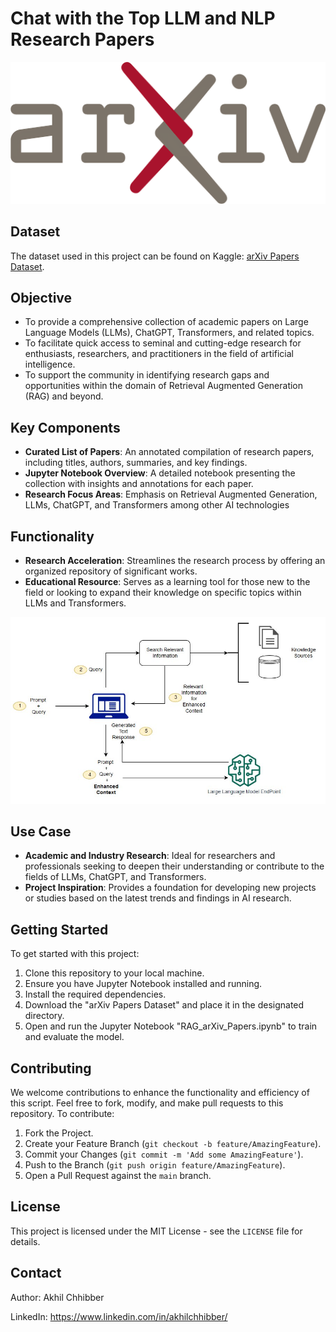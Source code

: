 # Chat with the Top LLM and NLP Research Papers
<p align="center">
  <img src="https://github.com/akhilchibber/RAG-arXiv-Papers/blob/main/arXiv.png?raw=true" alt="earthml Logo">
</p>

## Dataset
The dataset used in this project can be found on Kaggle: [arXiv Papers Dataset](https://www.kaggle.com/datasets/harshsinghal/nlp-and-llm-related-arxiv-papers/data). 

## Objective
- To provide a comprehensive collection of academic papers on Large Language Models (LLMs), ChatGPT, Transformers, and related topics.
- To facilitate quick access to seminal and cutting-edge research for enthusiasts, researchers, and practitioners in the field of artificial intelligence.
- To support the community in identifying research gaps and opportunities within the domain of Retrieval Augmented Generation (RAG) and beyond.

## Key Components
- **Curated List of Papers**: An annotated compilation of research papers, including titles, authors, summaries, and key findings.
- **Jupyter Notebook Overview**: A detailed notebook presenting the collection with insights and annotations for each paper.
- **Research Focus Areas**: Emphasis on Retrieval Augmented Generation, LLMs, ChatGPT, and Transformers among other AI technologies

## Functionality
- **Research Acceleration**: Streamlines the research process by offering an organized repository of significant works.
- **Educational Resource**: Serves as a learning tool for those new to the field or looking to expand their knowledge on specific topics within LLMs and Transformers.
<p align="center">
  <img src="https://github.com/akhilchibber/RAG-arXiv-Papers/blob/main/RAG-With-LLM.jpeg" alt="earthml Logo">
</p>

## Use Case
- **Academic and Industry Research**: Ideal for researchers and professionals seeking to deepen their understanding or contribute to the fields of LLMs, ChatGPT, and Transformers.
- **Project Inspiration**: Provides a foundation for developing new projects or studies based on the latest trends and findings in AI research.

## Getting Started
To get started with this project:

1. Clone this repository to your local machine.
2. Ensure you have Jupyter Notebook installed and running.
3. Install the required dependencies.
4. Download the "arXiv Papers Dataset" and place it in the designated directory.
5. Open and run the Jupyter Notebook "RAG_arXiv_Papers.ipynb" to train and evaluate the model.

## Contributing
We welcome contributions to enhance the functionality and efficiency of this script. Feel free to fork, modify, and make pull requests to this repository. To contribute:

1. Fork the Project.
2. Create your Feature Branch (`git checkout -b feature/AmazingFeature`).
3. Commit your Changes (`git commit -m 'Add some AmazingFeature'`).
4. Push to the Branch (`git push origin feature/AmazingFeature`).
5. Open a Pull Request against the `main` branch.

## License

This project is licensed under the MIT License - see the `LICENSE` file for details.

## Contact

Author: Akhil Chhibber

LinkedIn: https://www.linkedin.com/in/akhilchhibber/
